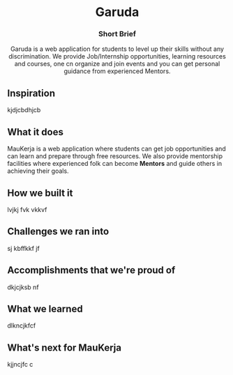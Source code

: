 <h1 align="center"> Garuda </h1>


<h3 align="center"> Short Brief </h3>

<p align="center">
Garuda is a web application for students to level up their skills without any discrimination. We provide Job/Internship opportunities, learning resources and courses, one cn organize and join events and you can get personal guidance from experienced Mentors.
 </p>


## Inspiration
kjdjcbdhjcb
## What it does
MauKerja is a web application where students can get job opportunities and can learn and prepare through free resources. We also provide mentorship facilities where experienced folk can become 	**Mentors** and guide others in achieving their goals.
## How we built it
lvjkj fvk vkkvf 
## Challenges we ran into
sj kbffkkf jf 
## Accomplishments that we're proud of
dkjcjksb  nf
## What we learned
dlkncjkfcf
## What's next for MauKerja
kjjncjfc c
